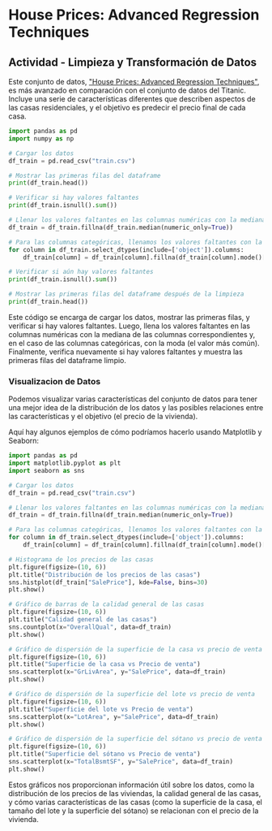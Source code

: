 # House Prices: Advanced Regression Techniques

## Actividad - Limpieza y Transformación de Datos
Este conjunto de datos, ["House Prices: Advanced Regression Techniques"](https://www.kaggle.com/competitions/house-prices-advanced-regression-techniques/data), es más avanzado en comparación con el conjunto de datos del Titanic. Incluye una serie de características diferentes que describen aspectos de las casas residenciales, y el objetivo es predecir el precio final de cada casa.

```python
import pandas as pd
import numpy as np

# Cargar los datos
df_train = pd.read_csv("train.csv")

# Mostrar las primeras filas del dataframe
print(df_train.head())

# Verificar si hay valores faltantes
print(df_train.isnull().sum())

# Llenar los valores faltantes en las columnas numéricas con la mediana de las columnas correspondientes
df_train = df_train.fillna(df_train.median(numeric_only=True))

# Para las columnas categóricas, llenamos los valores faltantes con la moda (el valor más común)
for column in df_train.select_dtypes(include=['object']).columns:
    df_train[column] = df_train[column].fillna(df_train[column].mode()[0])

# Verificar si aún hay valores faltantes
print(df_train.isnull().sum())

# Mostrar las primeras filas del dataframe después de la limpieza
print(df_train.head())
```

Este código se encarga de cargar los datos, mostrar las primeras filas, y verificar si hay valores faltantes. Luego, llena los valores faltantes en las columnas numéricas con la mediana de las columnas correspondientes y, en el caso de las columnas categóricas, con la moda (el valor más común). Finalmente, verifica nuevamente si hay valores faltantes y muestra las primeras filas del dataframe limpio.


### Visualizacion de Datos
Podemos visualizar varias características del conjunto de datos para tener una mejor idea de la distribución de los datos y las posibles relaciones entre las características y el objetivo (el precio de la vivienda).

Aquí hay algunos ejemplos de cómo podríamos hacerlo usando Matplotlib y Seaborn:
```python
import pandas as pd
import matplotlib.pyplot as plt
import seaborn as sns

# Cargar los datos
df_train = pd.read_csv("train.csv")

# Llenar los valores faltantes en las columnas numéricas con la mediana de las columnas correspondientes
df_train = df_train.fillna(df_train.median(numeric_only=True))

# Para las columnas categóricas, llenamos los valores faltantes con la moda (el valor más común)
for column in df_train.select_dtypes(include=['object']).columns:
    df_train[column] = df_train[column].fillna(df_train[column].mode()[0])

# Histograma de los precios de las casas
plt.figure(figsize=(10, 6))
plt.title("Distribución de los precios de las casas")
sns.histplot(df_train["SalePrice"], kde=False, bins=30)
plt.show()

# Gráfico de barras de la calidad general de las casas
plt.figure(figsize=(10, 6))
plt.title("Calidad general de las casas")
sns.countplot(x="OverallQual", data=df_train)
plt.show()

# Gráfico de dispersión de la superficie de la casa vs precio de venta
plt.figure(figsize=(10, 6))
plt.title("Superficie de la casa vs Precio de venta")
sns.scatterplot(x="GrLivArea", y="SalePrice", data=df_train)
plt.show()

# Gráfico de dispersión de la superficie del lote vs precio de venta
plt.figure(figsize=(10, 6))
plt.title("Superficie del lote vs Precio de venta")
sns.scatterplot(x="LotArea", y="SalePrice", data=df_train)
plt.show()

# Gráfico de dispersión de la superficie del sótano vs precio de venta
plt.figure(figsize=(10, 6))
plt.title("Superficie del sótano vs Precio de venta")
sns.scatterplot(x="TotalBsmtSF", y="SalePrice", data=df_train)
plt.show()
```

Estos gráficos nos proporcionan información útil sobre los datos, como la distribución de los precios de las viviendas, la calidad general de las casas, y cómo varias características de las casas (como la superficie de la casa, el tamaño del lote y la superficie del sótano) se relacionan con el precio de la vivienda.